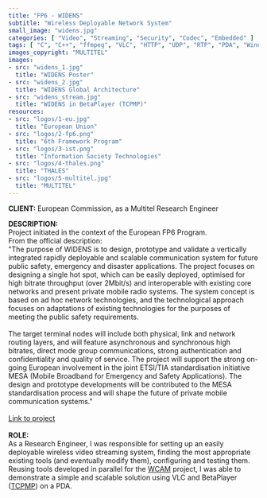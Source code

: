 ```yaml
---
title: "FP6 - WIDENS"
subtitle: "Wireless Deployable Network System"
small_image: "widens.jpg"
categories: [ "Video", "Streaming", "Security", "Codec", "Embedded" ]
tags: [ "C", "C++", "ffmpeg", "VLC", "HTTP", "UDP", "RTP", "PDA", "Windows CE" ]
images_copyright: "MULTITEL"
images:
- src: "widens_1.jpg"
  title: "WIDENS Poster"
- src: "widens_2.jpg"
  title: "WIDENS Global Architecture"
- src: "widens_stream.jpg"
  title: "WIDENS in BetaPlayer (TCPMP)"
resources:
- src: "logos/1-eu.jpg"
  title: "European Union"
- src: "logos/2-fp6.png"
  title: "6th Framework Program"
- src: "logos/3-ist.png"
  title: "Information Society Technologies"
- src: "logos/4-thales.png"
  title: "THALES"
- src: "logos/5-multitel.jpg"
  title: "MULTITEL"
---
```


<b>CLIENT:</b> European Commission, as a Multitel Research Engineer<br>

<b>DESCRIPTION:</b><br>
Project initiated in the context of the European FP6 Program.<br>
From the official description:<br>
"The purpose of WIDENS is to design, prototype and validate a vertically integrated rapidly deployable and scalable communication system for future public safety, emergency and disaster applications. The project focuses on designing a single hot spot, which can be easily deployed, optimised for high bitrate throughput (over 2Mbit/s) and interoperable with existing core networks and present private mobile radio systems. The system concept is based on ad hoc network technologies, and the technological approach focuses on adaptations of existing technologies for the purposes of meeting the public safety requirements.<br>
<br>
The target terminal nodes will include both physical, link and network routing layers, and will feature asynchronous and synchronous high bitrates, direct mode group communications, strong authentication and confidentiality and quality of service. The project will support the strong on-going European involvement in the joint ETSI/TIA standardisation initiative MESA (Mobile Broadband for Emergency and Safety Applications). The design and prototype developments will be contributed to the MESA standardisation process and will shape the future of private mobile communication systems."<br>
<br>
<a href="https://cordis.europa.eu/project/rcn/71394_en.html" target="_blank">Link to project</a><br>
<br>
<b>ROLE:</b><br>
As a Research Engineer, I was responsible for setting up an easily deployable wireless video streaming system, finding the most appropriate existing tools (and eventually modify them), configuring and testing them.<br>
Reusing tools developed in parallel for the [WCAM](/pro/multitel/wcam) project, I was able to demonstrate a simple and scalable solution using VLC and BetaPlayer ([TCPMP](https://en.wikipedia.org/wiki/The_Core_Pocket_Media_Player)) on a PDA.<br>

